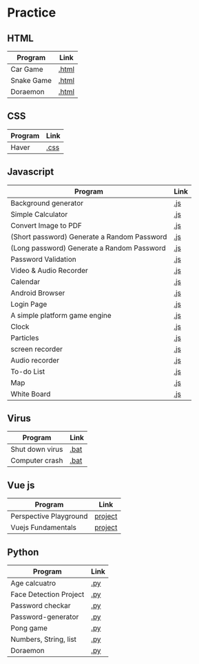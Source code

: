 # Practice

## HTML
Program | Link
-- | --
Car Game | [.html](https://github.com/jatinkoli/Practice/blob/master/HTML/Car%20Game/car%20game.html)
Snake Game | [.html](https://github.com/jatinkoli/Practice/blob/master/HTML/Snake%20Game/Snake%20game.html)
Doraemon | [.html](https://github.com/jatinkoli/Practice/tree/master/HTML/Doraemon)

## CSS
Program | Link
-- | --
Haver | [.css](https://github.com/jatinkoli/Practice/tree/master/CSS/HAVER)

## Javascript
Program | Link
-- | --
Background generator | [.js](https://github.com/jatinkoli/Practice/tree/master/Javascript/Background%20generator)
Simple Calculator  | [.js](https://github.com/jatinkoli/Practice/tree/master/Javascript/Simple%20Calculator%20using%20HTML%2C%20CSS%2CJS)
Convert Image to PDF  | [.js](https://github.com/jatinkoli/Practice/blob/master/Javascript/Convert%20Image%20to%20PDF/index.html)
(Short password) Generate a Random Password | [.js](https://github.com/jatinkoli/Practice/tree/master/Javascript/(Short%20password)%20Generate%20a%20Random%20Password)
(Long password) Generate a Random Password | [.js](https://github.com/jatinkoli/Practice/tree/master/Javascript/(Long%20password)%20Generate%20a%20Random%20Password)
Password Validation | [.js](https://github.com/jatinkoli/Practice/tree/master/Javascript/Password%20Validation)
Video & Audio Recorder | [.js](https://github.com/jatinkoli/Practice/tree/master/Javascript/Video%20%26%20Audio%20Recorder)
Calendar | [.js](https://github.com/jatinkoli/Practice/tree/master/Javascript/Calendar)
Android Browser | [.js](https://github.com/jatinkoli/Practice/tree/master/Javascript/Android%20Browser)
Login Page | [.js](https://github.com/jatinkoli/Practice/tree/master/Javascript/Login%20page)
A simple platform game engine | [.js](https://github.com/jatinkoli/Practice/tree/master/Javascript/A%20simple%20platform%20game%20engine)
Clock | [.js](https://github.com/jatinkoli/Practice/tree/master/Javascript/Colck)
Particles | [.js](https://github.com/jatinkoli/Practice/tree/master/Javascript/Particles)
screen recorder | [.js](https://github.com/jatinkoli/Practice/tree/master/Javascript/screen%20recorder)
Audio recorder | [.js](https://github.com/jatinkoli/Practice/tree/master/Javascript/Audio%20recorder)
To-do List | [.js](https://github.com/jatinkoli/Practice/tree/master/Javascript/To-do%20List)
Map | [.js](https://github.com/jatinkoli/Practice/tree/master/Javascript/Map)
White Board | [.js](https://github.com/jatinkoli/Practice/tree/master/Javascript/White%20board)
## Virus
Program | Link
-- | --
Shut down virus | [.bat](https://github.com/jatinkoli/Practice/blob/master/Virus/love.bat)
Computer crash | [.bat](https://github.com/jatinkoli/Practice/blob/master/Virus/Computer%20crash.bat)

## Vue js
Program | Link
-- | --
Perspective Playground | [project](https://github.com/jatinkoli/Practice/tree/master/Vue/Perspective%20Playground)
Vuejs Fundamentals | [project](https://github.com/jatinkoli/Practice/tree/master/Vue/Vuejs%20Fundamentals)

## Python
Program | Link
-- | --
Age calcuatro | [.py](https://github.com/jatinkoli/Practice/blob/master/python/Age%20calcuatro/main.py)
Face Detection Project | [.py](https://github.com/jatinkoli/Practice/tree/master/python/Face%20Detection%20Project)
Password checkar | [.py](https://github.com/jatinkoli/Practice/blob/master/python/Password%20checkar/main.py)
Password-generator | [.py](https://github.com/jatinkoli/Practice/blob/master/python/Password-generator/main.py)
Pong game| [.py]()
Numbers, String, list | [.py](https://github.com/jatinkoli/Practice/blob/master/python/numbers%2C%20String%2C%20list/Untitled.ipynb)
Doraemon | [.py](https://github.com/jatinkoli/Practice/blob/master/python/Doraemon/main.py)
